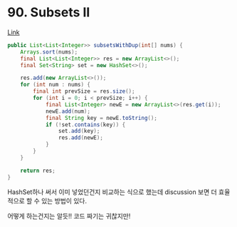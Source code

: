 # 90. Subsets II

[Link](https://leetcode.com/problems/subsets-ii/)

```java
public List<List<Integer>> subsetsWithDup(int[] nums) {
    Arrays.sort(nums);
    final List<List<Integer>> res = new ArrayList<>();
    final Set<String> set = new HashSet<>();

    res.add(new ArrayList<>());
    for (int num : nums) {
        final int prevSize = res.size();
        for (int i = 0; i < prevSize; i++) {
            final List<Integer> newE = new ArrayList<>(res.get(i));
            newE.add(num);
            final String key = newE.toString();
            if (!set.contains(key)) {
                set.add(key);
                res.add(newE);
            }
        }
    }

    return res;
}
```

HashSet하나 써서 이미 넣었던건지 비교하는 식으로 했는데
discussion 보면 더 효율적으로 할 수 있는 방법이 있다.

어떻게 하는건지는 알듯!! 코드 짜기는 귀찮지만!